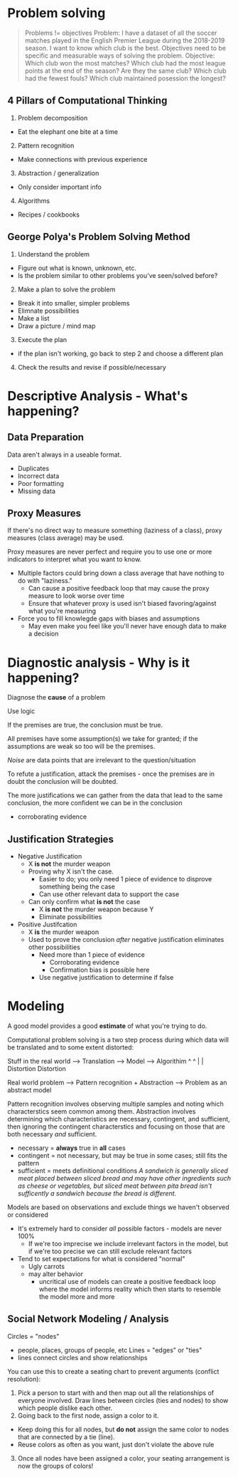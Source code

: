 # Problem solving

> Problems != objectives
Problem: I have a dataset of all the soccer matches played in the English Premier League during the 2018-2019 season. I want to know which club is the best.
Objectives need to be specific and measurable ways of solving the problem.
Objective: Which club won the most matches? Which club had the most league points at the end of the season? Are they the same club? Which club had the fewest fouls? Which club maintained posession the longest?

## 4 Pillars of Computational Thinking

1. Problem decomposition
- Eat the elephant one bite at a time
2. Pattern recognition
- Make connections with previous experience
3. Abstraction / generalization
- Only consider important info
4. Algorithms
- Recipes / cookbooks

## George Polya's Problem Solving Method

1. Understand the problem
  - Figure out what is known, unknown, etc.
  - Is the problem similar to other problems you've seen/solved before?
2. Make a plan to solve the problem
  - Break it into smaller, simpler problems
  - Elimnate possibilities
  - Make a list
  - Draw a picture / mind map
3. Execute the plan
  - if the plan isn't working, go back to step 2 and choose a different plan
4. Check the results and revise if possible/necessary

# Descriptive Analysis - What's happening?

## Data Preparation

Data aren't always in a useable format.
- Duplicates
- Incorrect data
- Poor formatting
- Missing data

## Proxy Measures

If there's no direct way to measure something (laziness of a class), proxy measures (class average) may be used.

Proxy measures are never perfect and require you to use one or more indicators to interpret what you want to know.
- Multiple factors could bring down a class average that have nothing to do with "laziness."
  - Can cause a positive feedback loop that may cause the proxy measure to look worse over time
  - Ensure that whatever proxy is used isn't biased favoring/against what you're measuring
- Force you to fill knowlegde gaps with biases and assumptions
  - May even make you feel like you'll never have enough data to make a decision

# Diagnostic analysis - Why is it happening?

Diagnose the **cause** of a problem

Use logic

If the premises are true, the conclusion must be true.

All premises have some assumption(s) we take for granted; if the assumptions are weak so too will be the premises.

*Noise* are data points that are irrelevant to the question/situation

To refute a justification, attack the premises - once the premises are in doubt the conclusion will be doubted.

The more justifications we can gather from the data that lead to the same conclusion, the more confident we can be in the conclusion
  - corroborating evidence

## Justification Strategies

- Negative Justification
  - X **is not** the murder weapon
  - Proving why X isn't the case.
    - Easier to do; you only need 1 piece of evidence to disprove something being the case
    - Can use other relevant data to support the case
  - Can only confirm what **is not** the case
    - X **is not** the murder weapon because Y
    - Eliminate possibilities
- Positive Justifcation
  - X **is** the murder weapon
  - Used to prove the conclusion *after* negative justification eliminates other possibilities
    - Need more than 1 piece of evidence
      - Corroborating evidence
      - Confirmation bias is possible here
    - Use negative justification to determine if false

# Modeling

A good model provides a good **estimate** of what you're trying to do.

Computational problem solving is a two step process during which data will be translated and to some extent distorted:

Stuff in the real world --> Translation --> Model --> Algorithim
                         ^                         ^
                         |                         |
                     Distortion                Distortion

Real world problem --> Pattern recognition + Abstraction --> Problem as an abstract model

Pattern recognition involves observing multiple samples and noting which characterstics seem common among them.
Abstraction involves determining which characteristics are necessary, contingent, and sufficient, then ignoring the contingent characterstics and focusing on those that are both necessary *and* sufficient.
- necessary = **always** true in **all** cases
- contingent = not necessary, but may be true in some cases; still fits the pattern
- sufficient = meets definitional conditions
*A sandwich is generally sliced meat placed between sliced bread and may have other ingredients such as cheese or vegetables, but sliced meat between pita bread isn't sufficently a sandwich because the bread is different.*

Models are based on observations and exclude things we haven't observed or considered
- It's extremely hard to consider *all* possible factors - models are never 100%
  - If we're too imprecise we include irrelevant factors in the model, but if we're too precise we can still exclude relevant factors
- Tend to set expectations for what is considered "normal"
  - Ugly carrots
  - may alter behavior
    - uncritical use of models can create a positive feedback loop where the model informs reality which then starts to resemble the model more and more

## Social Network Modeling / Analysis

Circles = "nodes"
- people, places, groups of people, etc
Lines = "edges" or "ties"
- lines connect circles and show relationships

You can use this to create a seating chart to prevent arguments (conflict resolution):

1. Pick a person to start with and then map out all the relationships of everyone involved. Draw lines between circles (ties and nodes) to show which people dislike each other.
2. Going back to the first node, assign a color to it.
  - Keep doing this for all nodes, but **do not** assign the same color to nodes that are connected by a tie (line).
  - Reuse colors as often as you want, just don't violate the above rule
3. Once all nodes have been assigned a color, your seating arrangement is now the groups of colors!
